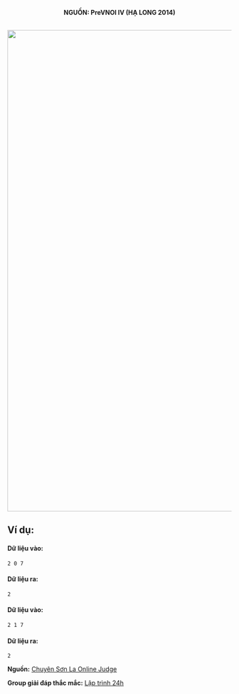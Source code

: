 **<center>NGUỒN: PreVNOI IV (HẠ LONG 2014)</center>**
<br>

<img src="/images/problems/1060/L.svg" width=1080px>

## Ví dụ:
#### Dữ liệu vào:
```
2 0 7
```

#### Dữ liệu ra:
```
2
```

#### Dữ liệu vào:
```
2 1 7
```

#### Dữ liệu ra:
```
2
```
**Nguồn:** [Chuyên Sơn La Online Judge](http://csloj.ddns.net/)

**Group giải đáp thắc mắc:** [Lập trình 24h](https://www.facebook.com/groups/1386904321519984)